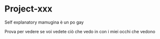 # Project-xxx
Self explanatory 
mamugina è un po gay

Prova per vedere se voi vedete ciò che vedo in con i miei occhi che vedono


